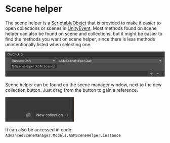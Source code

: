# Scene helper

The scene helper is a [ScriptableObejct](https://docs.unity3d.com/Manual/class-ScriptableObject.html) that is provided to make it easier to open collections or scenes in [UnityEvent](https://docs.unity3d.com/Manual/UnityEvents.html). Most methods found on scene helper can also be found on scene and collections, but it might be easier to find the methods you want on scene helper, since there is less methods unintentionally listed when selecting one.

![](../image/button-click-quit.png)

Scene helper can be found on the scene manager window, next to the new collection button. Just drag from the button to gain a reference.

![](../image/scene-helper-and-new-collection.png)

It can also be accessed in code:\
`AdvancedSceneManager.Models.ASMSceneHelper.instance`
